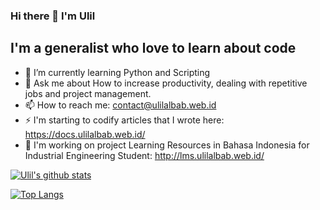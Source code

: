 ### Hi there 👋 I'm Ulil
## I'm a generalist who love to learn about code
- 🌱 I’m currently learning Python and Scripting 
- 💬 Ask me about How to increase productivity, dealing with repetitive jobs and project management.
- 📫 How to reach me: contact@ulilalbab.web.id
- ⚡  I'm starting to codify articles that I wrote here: https://docs.ulilalbab.web.id/
- 🔭 I'm working on project Learning Resources in Bahasa Indonesia for Industrial Engineering Student: http://lms.ulilalbab.web.id/ 

[![Ulil's github stats](https://github-readme-stats.vercel.app/api?username=ulilalbab)](https://github.com/anuraghazra/github-readme-stats)


[![Top Langs](https://github-readme-stats.vercel.app/api/top-langs/?username=ulilalbab)](https://github.com/anuraghazra/github-readme-stats)


<!--
**ulilalbab/ulilalbab** is a ✨ _special_ ✨ repository because its `README.md` (this file) appears on your GitHub profile.

Here are some ideas to get you started:

- 🔭 I’m currently working on ...
- 🌱 I’m currently learning ...
- 👯 I’m looking to collaborate on ...
- 🤔 I’m looking for help with ...
- 💬 Ask me about ...
- 📫 How to reach me: ...
- 😄 Pronouns: ...
- ⚡ Fun fact: ...
-->

